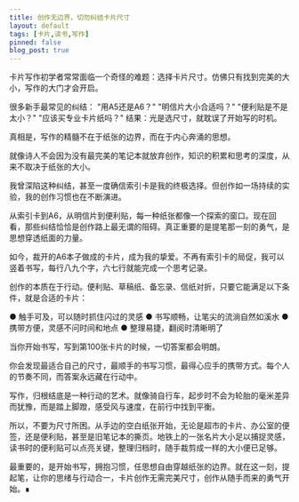 ```yaml
---
title: 创作无边界，切勿纠结卡片尺寸
layout: default
tags: [卡片,读书,写作]
pinned: false
blog_post: true
---
```


卡片写作初学者常常面临一个奇怪的难题：选择卡片尺寸。仿佛只有找到完美的大小，写作的大门才会开启。

很多新手最常见的纠结： "用A5还是A6？" "明信片大小合适吗？" "便利贴是不是太小？" "应该买专业卡片纸吗？" 结果：光是选尺寸，就耽误了开始写的时机。

真相是，写作的精髓不在于纸张的边界，而在于内心奔涌的思想。

就像诗人不会因为没有最完美的笔记本就放弃创作，知识的积累和思考的深度，从来不取决于纸张的大小。

我曾深陷这种纠结，甚至一度确信索引卡是我的终极选择。但创作如一场持续的实验，我的创作习惯也在不断演进。

从索引卡到A6，从明信片到便利贴，每一种纸张都像一个探索的窗口。现在回看，那些纠结恰恰是创作路上最无谓的阻碍。真正重要的是提笔那一刻的勇气，是思想穿透纸面的力量。



如今，裁开的A6本子做成的卡片，成为我的挚爱。不再有索引卡的局促，我可以竖着书写，每行八九个字，六七行就能完成一个思考记录。

创作的本质在于行动。便利贴、草稿纸、备忘录、信纸对折，只要它能满足以下条件，就是合适的卡片：

● 触手可及，可以随时抓住闪过的灵感
● 书写顺畅，让笔尖的流淌自然如溪水
● 携带方便，灵感不问时间和地点
● 整理易捷，翻阅时清晰明了

当你开始书写，写到第100张卡片的时候，一切答案都会明朗。

你会发现最适合自己的尺寸，最顺手的书写习惯，最得心应手的携带方式。每个人的节奏不同，而答案永远藏在行动中。

写作，归根结底是一种行动的艺术。就像骑自行车，起步时不会为轮胎的毫米差异而犹豫，而是踏上脚蹬，感受风与速度，在前行中找到平衡。

所以，不要为尺寸所困。从手边的空白纸张开始，无论是超市的卡片、办公室的便签，还是便利贴，甚至是旧笔记本的撕页。地铁上的一张名片大小足以捕捉灵感，读书时的便利贴可以点亮关键，整理归档时，随手裁剪成一样的大小便已足够。

最重要的，是开始书写，拥抱习惯，任思想自由穿越纸张的边界。就在这一刻，提起笔，让你的思绪与行动合一，卡片创作无需完美尺寸，创作从随手而来的勇气开始。∎

